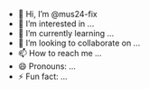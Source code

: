- 👋 Hi, I’m @mus24-fix
- 👀 I’m interested in ...
- 🌱 I’m currently learning ...
- 💞️ I’m looking to collaborate on ...
- 📫 How to reach me ...
- 😄 Pronouns: ...
- ⚡ Fun fact: ...

<!---
mus24-fix/mus24-fix is a ✨ special ✨ repository because its `README.md` (this file) appears on your GitHub profile.
You can click the Preview link to take a look at your changes.
--->
